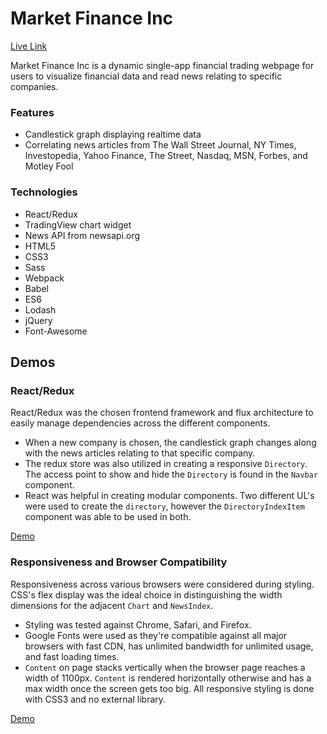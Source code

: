 # Market Finance Inc

[Live Link](https://avelasco920.github.io/Market-Finance-Inc/#/)

Market Finance Inc is a dynamic single-app financial trading webpage
for users to visualize financial data and read news relating to
specific companies.

### Features

+ Candlestick graph displaying realtime data
+ Correlating news articles from The Wall Street Journal, NY Times,
Investopedia, Yahoo Finance, The Street, Nasdaq, MSN, Forbes,
and Motley Fool

### Technologies

+ React/Redux
+ TradingView chart widget
+ News API from newsapi.org
+ HTML5
+ CSS3
+ Sass
+ Webpack
+ Babel
+ ES6
+ Lodash
+ jQuery
+ Font-Awesome

## Demos

### React/Redux

React/Redux was the chosen frontend framework and flux architecture
to easily manage dependencies across the different components.
+ When a new company is chosen, the candlestick graph changes
  along with the news articles relating to that specific company.
+ The redux store was also utilized in creating a responsive
  `Directory`. The access point to show and hide the `Directory`
  is found in the `Navbar` component.
+ React was helpful in creating modular components. Two different UL's
  were used to create the `directory`, however the `DirectoryIndexItem`
  component was able to be used in both.

[Demo](https://s3-us-west-1.amazonaws.com/market-finance/demo.gif)

### Responsiveness and Browser Compatibility

Responsiveness across various browsers were considered during styling.
CSS's flex display was the ideal choice in distinguishing the width
dimensions for the adjacent `Chart` and `NewsIndex`.
+ Styling was tested against Chrome, Safari, and Firefox.
+ Google Fonts were used as they're compatible against all major browsers
  with fast CDN, has unlimited bandwidth for unlimited usage, and fast
  loading times.
+ `Content` on page stacks vertically when the browser page reaches
  a width of 1100px. `Content` is rendered horizontally otherwise and has
  a max width once the screen gets too big. All responsive styling is
  done with CSS3 and no external library.

[Demo](https://s3-us-west-1.amazonaws.com/market-finance/responsive.gif)

